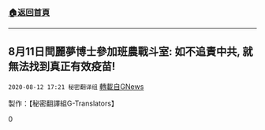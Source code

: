 ###  [:house:返回首頁](https://github.com/ourhimalayas/txt)
---

## 8月11日閆麗夢博士參加班農戰斗室: 如不追責中共, 就無法找到真正有效疫苗!
`2020-08-12 17:21 秘密翻译组` [轉載自GNews](https://gnews.org/zh-hant/294454/)

製作：【秘密翻譯組G-Translators】

0
